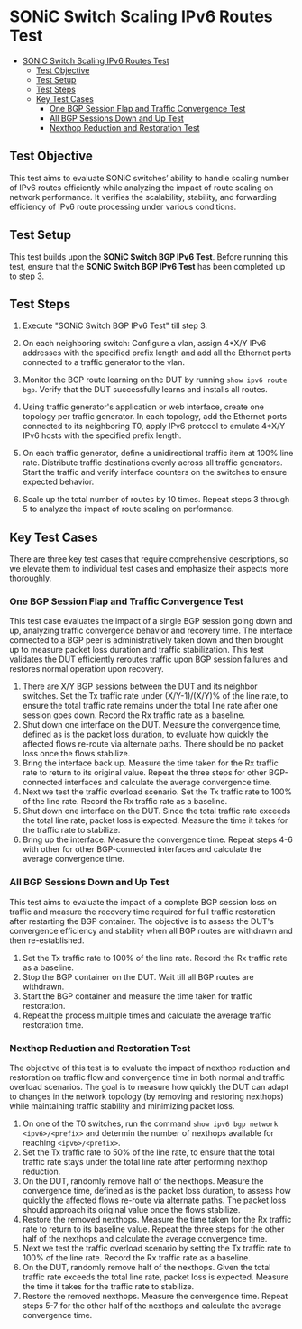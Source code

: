 # SONiC Switch Scaling IPv6 Routes Test

- [SONiC Switch Scaling IPv6 Routes Test](#sonic-switch-scaling-ipv6-routes-test)
  - [Test Objective](#test-objective)
  - [Test Setup](#test-setup)
  - [Test Steps](#test-steps)
  - [Key Test Cases](#key-test-cases)
    - [One BGP Session Flap and Traffic Convergence Test](#one-bgp-session-flap-and-traffic-convergence-test)
    - [All BGP Sessions Down and Up Test](#all-bgp-sessions-down-and-up-test)
    - [Nexthop Reduction and Restoration Test](#nexthop-reduction-and-restoration-test)

## Test Objective

This test aims to evaluate SONiC switches’ ability to handle scaling number of IPv6 routes efficiently while analyzing the impact of route scaling on network performance. It verifies the scalability, stability, and forwarding efficiency of IPv6 route processing under various conditions.

## Test Setup

This test builds upon the **SONiC Switch BGP IPv6 Test**. Before running this test, ensure that the **SONiC Switch BGP IPv6 Test** has been completed up to step 3.

## Test Steps

1. Execute "SONiC Switch BGP IPv6 Test" till step 3.

2. On each neighboring switch: Configure a vlan, assign 4*X/Y IPv6 addresses with the specified prefix length and add all the Ethernet ports connected to a traffic generator to the vlan.

3. Monitor the BGP route learning on the DUT by running `show ipv6 route bgp`. Verify that the DUT successfully learns and installs all routes.

4. Using traffic generator's application or web interface, create one topology per traffic generator. In each topology, add the Ethernet ports connected to its neighboring T0, apply IPv6 protocol to emulate 4*X/Y IPv6 hosts with the specified prefix length.

5. On each traffic generator, define a unidirectional traffic item at 100% line rate. Distribute traffic destinations evenly across all traffic generators. Start the traffic and verify interface counters on the switches to ensure expected behavior.

6. Scale up the total number of routes by 10 times. Repeat steps 3 through 5 to analyze the impact of route scaling on performance.

## Key Test Cases

There are three key test cases that require comprehensive descriptions, so we elevate them to individual test cases and emphasize their aspects more thoroughly.

### One BGP Session Flap and Traffic Convergence Test

This test case evaluates the impact of a single BGP session going down and up, analyzing traffic convergence behavior and recovery time. The interface connected to a BGP peer is administratively taken down and then brought up to measure packet loss duration and traffic stabilization. This test validates the DUT efficiently reroutes traffic upon BGP session failures and restores normal operation upon recovery.

1. There are X/Y BGP sessions between the DUT and its neighbor switches. Set the Tx traffic rate under (X/Y-1)/(X/Y)% of the line rate, to ensure the total traffic rate remains under the total line rate after one session goes down. Record the Rx traffic rate as a baseline.
2. Shut down one interface on the DUT. Measure the convergence time, defined as is the packet loss duration, to evaluate how quickly the affected flows re-route via alternate paths. There should be no packet loss once the flows stabilize.
3. Bring the interface back up. Measure the time taken for the Rx traffic rate to return to its original value. Repeat the three steps for other BGP-connected interfaces and calculate the average convergence time.
4. Next we test the traffic overload scenario. Set the Tx traffic rate to 100% of the line rate. Record the Rx traffic rate as a baseline.
5. Shut down one interface on the DUT. Since the total traffic rate exceeds the total line rate, packet loss is expected. Measure the time it takes for the traffic rate to stabilize.
6. Bring up the interface. Measure the convergence time. Repeat steps 4-6 with other for other  BGP-connected interfaces and calculate the average convergence time.

### All BGP Sessions Down and Up Test

This test aims to evaluate the impact of a complete BGP session loss on traffic and measure the recovery time required for full traffic restoration after restarting the BGP container. The objective is to assess the DUT's convergence efficiency and stability when all BGP routes are withdrawn and then re-established.

1. Set the Tx traffic rate to 100% of the line rate. Record the Rx traffic rate as a baseline.
2. Stop the BGP container on the DUT. Wait till all BGP routes are withdrawn.
3. Start the BGP container and measure the time taken for traffic restoration.
4. Repeat the process multiple times and calculate the average traffic restoration time.

### Nexthop Reduction and Restoration Test

The objective of this test is to evaluate the impact of nexthop reduction and restoration on traffic flow and convergence time in both normal and traffic overload scenarios. The goal is to measure how quickly the DUT can adapt to changes in the network topology (by removing and restoring nexthops) while maintaining traffic stability and minimizing packet loss.

1. On one of the T0 switches, run the command `show ipv6 bgp network <ipv6>/<prefix>` and determin the number of nexthops available for reaching `<ipv6>/<prefix>`.
2. Set the Tx traffic rate to 50% of the line rate, to ensure that the total traffic rate stays under the total line rate after performing nexthop reduction.
3. On the DUT, randomly remove half of the nexthops. Measure the convergence time, defined as is the packet loss duration, to assess how quickly the affected flows re-route via alternate paths. The packet loss should approach its original value once the flows stabilize.
4. Restore the removed nexthops. Measure the time taken for the Rx traffic rate to return to its baseline value. Repeat the three steps for the other half of the nexthops and calculate the average convergence time.
5. Next we test the traffic overload scenario by setting the Tx traffic rate to 100% of the line rate. Record the Rx traffic rate as a baseline.
6. On the DUT, randomly remove half of the nexthops. Given the total traffic rate exceeds the total line rate, packet loss is expected. Measure the time it takes for the traffic rate to stabilize.
7. Restore the removed nexthops. Measure the convergence time. Repeat steps 5-7 for the other half of the nexthops and calculate the average convergence time.
